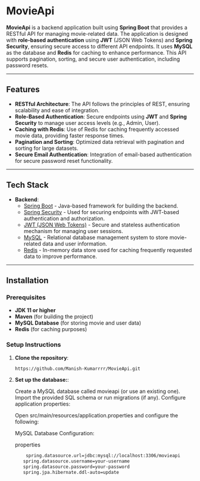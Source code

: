 # MovieApi

**MovieApi** is a backend application built using **Spring Boot** that provides a RESTful API for managing movie-related data. The application is designed with **role-based authentication** using **JWT** (JSON Web Tokens) and **Spring Security**, ensuring secure access to different API endpoints. It uses **MySQL** as the database and **Redis** for caching to enhance performance. This API supports pagination, sorting, and secure user authentication, including password resets.

---

## Features

- **RESTful Architecture**: The API follows the principles of REST, ensuring scalability and ease of integration.
- **Role-Based Authentication**: Secure endpoints using **JWT** and **Spring Security** to manage user access levels (e.g., Admin, User).
- **Caching with Redis**: Use of Redis for caching frequently accessed movie data, providing faster response times.
- **Pagination and Sorting**: Optimized data retrieval with pagination and sorting for large datasets.
- **Secure Email Authentication**: Integration of email-based authentication for secure password reset functionality.

---

## Tech Stack

- **Backend**: 
  - [Spring Boot](https://spring.io/projects/spring-boot) - Java-based framework for building the backend.
  - [Spring Security](https://spring.io/projects/spring-security) - Used for securing endpoints with JWT-based authentication and authorization.
  - [JWT (JSON Web Tokens)](https://jwt.io/) - Secure and stateless authentication mechanism for managing user sessions.
  - [MySQL](https://www.mysql.com/) - Relational database management system to store movie-related data and user information.
  - [Redis](https://redis.io/) - In-memory data store used for caching frequently requested data to improve performance.

---

## Installation

### Prerequisites

- **JDK 11 or higher**
- **Maven** (for building the project)
- **MySQL Database** (for storing movie and user data)
- **Redis** (for caching purposes)

### Setup Instructions

1. **Clone the repository**:

   ```bash
   https://github.com/Manish-Kumarrrr/MovieApi.git
2. **Set up the database:**:

      Create a MySQL database called movieapi (or use an existing one).
      Import the provided SQL schema or run migrations (if any).
      Configure application properties:
      
      Open src/main/resources/application.properties and configure the following:
      
      MySQL Database Configuration:
      
      properties

   ```bash
       spring.datasource.url=jdbc:mysql://localhost:3306/movieapi
      spring.datasource.username=your-username
      spring.datasource.password=your-password
      spring.jpa.hibernate.ddl-auto=update
